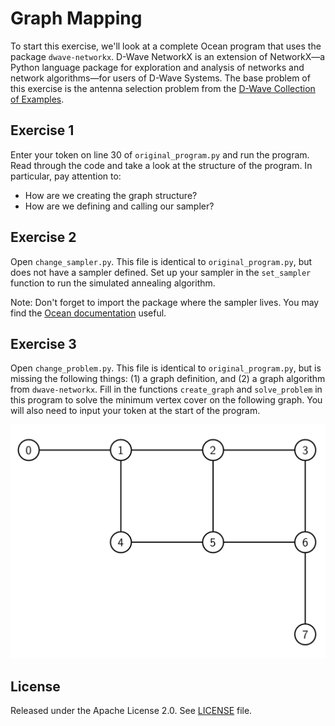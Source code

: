 # Graph Mapping

To start this exercise, we'll look at a complete Ocean program that uses the
package ``dwave-networkx``.  D-Wave NetworkX is an extension of NetworkX—a
Python language package for exploration and analysis of networks and network
algorithms—for users of D-Wave Systems.  The base problem of this exercise is
the antenna selection problem from the [D-Wave Collection of
Examples](https://github.com/dwave-examples/antenna-selection).

## Exercise 1

Enter your token on line 30 of ``original_program.py`` and run the program.
Read through the code and take a look at the structure of the program.  In
particular, pay attention to:

- How are we creating the graph structure?
- How are we defining and calling our sampler?

## Exercise 2

Open ``change_sampler.py``.  This file is identical to ``original_program.py``,
but does not have a sampler defined.  Set up your sampler in the
``set_sampler`` function to run the simulated annealing algorithm.

Note:  Don't forget to import the package where the sampler lives.  You may
find the [Ocean documentation](https://docs.ocean.dwavesys.com/en/stable/)
useful.

## Exercise 3

Open ``change_problem.py``.  This file is identical to ``original_program.py``,
but is missing the following things:  (1) a graph definition, and (2) a graph
algorithm from ``dwave-networkx``.  Fill in the functions ``create_graph`` and
``solve_problem`` in this program to solve the minimum vertex cover on the
following graph.  You will also need to input your token at the start of the
program.

![New Graph](images/new_graph.png "New Graph")

## License

Released under the Apache License 2.0. See [LICENSE](LICENSE) file.
